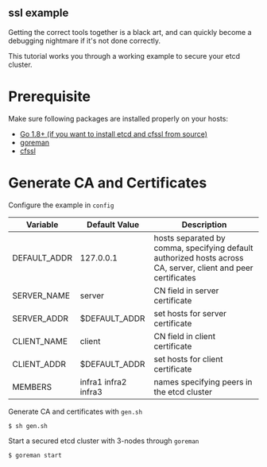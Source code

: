 ssl example
----------------

Getting the correct tools together is a black art, and can quickly become a debugging nightmare if it's not done correctly.

This tutorial works you through a working example to secure your etcd cluster.

# Prerequisite

Make sure following packages are installed properly on your hosts:

* [Go 1.8+ (if you want to install etcd and cfssl from source)](https://golang.org/dl/)
* [goreman](https://github.com/mattn/goreman)
* [cfssl](https://github.com/cloudflare/cfssl)

# Generate CA and Certificates

Configure the example in `config`

|Variable|Default Value|Description|
|--------|-------------|-----------|
|DEFAULT_ADDR|127.0.0.1|hosts separated by comma, specifying default authorized hosts across CA, server, client and peer certificates|
|SERVER_NAME|server|CN field in server certificate|
|SERVER_ADDR|$DEFAULT_ADDR|set hosts for server certificate|
|CLIENT_NAME|client|CN field in client certificate|
|CLIENT_ADDR|$DEFAULT_ADDR|set hosts for client certificate|
|MEMBERS|infra1 infra2 infra3|names specifying peers in the etcd cluster|

Generate CA and certificates with `gen.sh`

```
$ sh gen.sh
```

Start a secured etcd cluster with 3-nodes through `goreman`

```
$ goreman start
```
